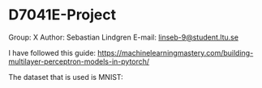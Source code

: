 # D7041E-Project

Group: X
Author: Sebastian Lindgren
E-mail: linseb-9@student.ltu.se

I have followed this guide: https://machinelearningmastery.com/building-multilayer-perceptron-models-in-pytorch/

The dataset that is used is MNIST: 